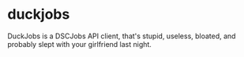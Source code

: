 # duckjobs
DuckJobs is a DSCJobs API client, that's stupid, useless, bloated, and probably slept with your girlfriend last night.
